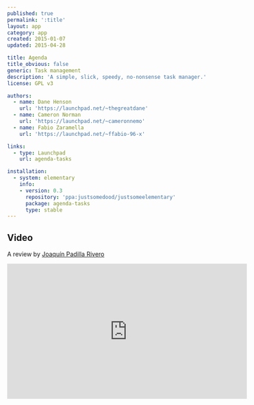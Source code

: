 ```yaml
---
published: true
permalink: ':title'
layout: app
category: app
created: 2015-01-07
updated: 2015-04-28

title: Agenda
title_obvious: false
generic: Task management
description: 'A simple, slick, speedy, no-nonsense task manager.'
license: GPL v3

authors:
  - name: Dane Henson
    url: 'https://launchpad.net/~thegreatdane'
  - name: Cameron Norman
    url: 'https://launchpad.net/~cameronnemo'
  - name: Fabio Zaramella
    url: 'https://launchpad.net/~ffabio-96-x'

links:
  - type: Launchpad
    url: agenda-tasks

installation:
  - system: elementary
    info:
    - version: 0.3
      repository: 'ppa:justsomedood/justsomeelementary'
      package: agenda-tasks
      type: stable
---
```

## Video
A review by [Joaquín Padilla Rivero](https://www.youtube.com/channel/UC_im4PuM9ViTNjaUf2cXmgg)

<iframe width="560" height="315" src="https://www.youtube.com/embed/yzjHooANupU" frameborder="0" allowfullscreen></iframe>